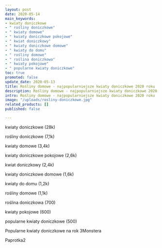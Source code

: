```yaml
---
layout: post
date: 2020-05-14
main_keywords:
- kwiaty doniczkowe
- " rośliny doniczkowe"
- " kwiaty domowe"
- " kwiaty doniczkowe pokojowe"
- " kwiat doniczkowy"
- " kwiaty doniczkowe domowe"
- " kwiaty do domu"
- " rośliny domowe"
- " roślina doniczkowa"
- " kwiaty pokojowe"
- " popularne kwiaty doniczkowe"
toc: true
promoted: false
update_date: 2020-05-13
title: Rośliny domowe - najpopularniejsze kwiaty doniczkowe 2020 roku
description: Rośliny domowe - najpopularniejsze kwiaty doniczkowe 2020 roku
intro: Rośliny domowe - najpopularniejsze kwiaty doniczkowe 2020 roku
image: "/uploads/rosliny-doniczkowe.jpg"
related_products: []
published: false

---
```

kwiaty doniczkowe (28k)

rośliny doniczkowe (7,1k)

kwiaty domowe (3,4k)

kwiaty doniczkowe pokojowe (2,6k)

kwiat doniczkowy (2,4k)

kwiaty doniczkowe domowe (1,6k)

kwiaty do domu (1,2k)

rośliny domowe (1,1k)

roślina doniczkowa (700)

kwiaty pokojowe (600)

popularne kwiaty doniczkowe (500)

  
Popularne kwiaty doniczkowe na rok 3Monstera

Paprotka2